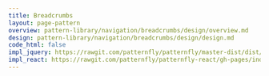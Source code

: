 ```yaml
---
title: Breadcrumbs
layout: page-pattern
overview: pattern-library/navigation/breadcrumbs/design/overview.md
design: pattern-library/navigation/breadcrumbs/design/design.md
code_html: false
impl_jquery: https://rawgit.com/patternfly/patternfly/master-dist/dist/tests/breadcrumbs.html
impl_react: https://rawgit.com/patternfly/patternfly-react/gh-pages/index.html?selectedKind=patternfly-react%2FNavigation%2FBreadcrumb&selectedStory=Breadcrumb
---
```

